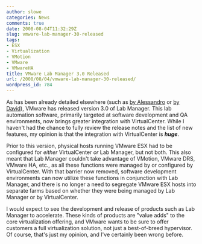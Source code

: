 ```yaml
---
author: slowe
categories: News
comments: true
date: 2008-08-04T11:32:29Z
slug: vmware-lab-manager-30-released
tags:
- ESX
- Virtualization
- VMotion
- VMware
- VMwareHA
title: VMware Lab Manager 3.0 Released
url: /2008/08/04/vmware-lab-manager-30-released/
wordpress_id: 784
---
```


As has been already detailed elsewhere (such as [by Alessandro](http://www.virtualization.info/2008/08/release-vmware-lab-manager-30.html) or [by David](http://vmblog.com/archive/2008/08/04/new-release-of-vmware-lab-manager-enables-multiple-teams-and-projects-to-effectively-share-a-single-global-virtual-lab.aspx)), VMware has released version 3.0 of Lab Manager. This lab automation software, primarily targeted at software development and QA environments, now brings greater integration with VirtualCenter. While I haven't had the chance to fully review the release notes and the list of new features, my opinion is that the integration with VirtualCenter is **_huge_**.

Prior to this version, physical hosts running VMware ESX had to be configured for _either_ VirtualCenter _or_ Lab Manager, but not both. This also meant that Lab Manager couldn't take advantage of VMotion, VMware DRS, VMware HA, etc., as all these functions were managed by or configured by VirtualCenter. With that barrier now removed, software development environments can now utilize these functions in conjunction with Lab Manager, and there is no longer a need to segregate VMware ESX hosts into separate farms based on whether they were being managed by Lab Manager or by VirtualCenter.

I would expect to see the development and release of products such as Lab Manager to accelerate. These kinds of products are "value adds" to the core virtualization offering, and VMware wants to be sure to offer customers a full virtualization solution, not just a best-of-breed hypervisor. Of course, that's just my opinion, and I've certainly been wrong before.
